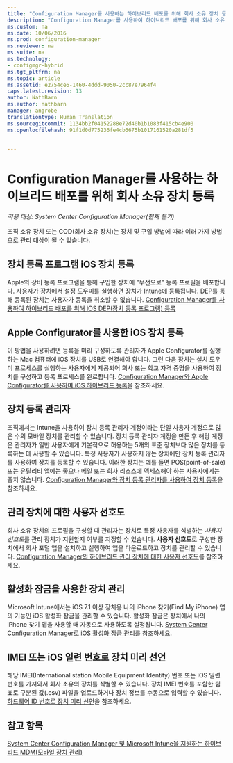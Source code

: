 ```yaml
---
title: "Configuration Manager를 사용하는 하이브리드 배포를 위해 회사 소유 장치 등록"
description: "Configuration Manager를 사용하여 하이브리드 배포를 위해 회사 소유 장치를 등록하는 다양한 방법을 알아봅니다."
ms.custom: na
ms.date: 10/06/2016
ms.prod: configuration-manager
ms.reviewer: na
ms.suite: na
ms.technology:
- configmgr-hybrid
ms.tgt_pltfrm: na
ms.topic: article
ms.assetid: e2754ce6-1460-4ddd-9050-2cc87e7964f4
caps.latest.revision: 13
author: NathBarn
ms.author: nathbarn
manager: angrobe
translationtype: Human Translation
ms.sourcegitcommit: 1134bb2f04152288e72d40b1b1083f415cb4e900
ms.openlocfilehash: 91f1d0d775236fe4cb6675b1017161520a281df5


---
```

# <a name="enroll-company-owned-devices-for-hybrid-deployments-with-configuration-manager"></a>Configuration Manager를 사용하는 하이브리드 배포를 위해 회사 소유 장치 등록

*적용 대상: System Center Configuration Manager(현재 분기)*

조직 소유 장치 또는 COD(회사 소유 장치)는 장치 및 구입 방법에 따라 여러 가지 방법으로 관리 대상이 될 수 있습니다.  

## <a name="enroll-device-enrollment-program-ios-devices"></a>장치 등록 프로그램 iOS 장치 등록  
 Apple의 장비 등록 프로그램을 통해 구입한 장치에 "무선으로" 등록 프로필을 배포합니다. 사용자가 장치에서 설정 도우미를 실행하면 장치가 Intune에 등록됩니다.  DEP를 통해 등록된 장치는 사용자가 등록을 취소할 수 없습니다. [Configuration Manager를 사용하여 하이브리드 배포를 위해 iOS DEP(장치 등록 프로그램) 등록](../../mdm/deploy-use/ios-device-enrollment-program-for-hybrid.md)  

## <a name="enroll-ios-devices-with-apple-configurator"></a>Apple Configurator를 사용한 iOS 장치 등록  
 이 방법을 사용하려면 등록을 미리 구성하도록 관리자가 Apple Configurator를 실행하는 Mac 컴퓨터에 iOS 장치를 USB로 연결해야 합니다. 그런 다음 장치는 설치 도우미 프로세스를 실행하는 사용자에게 제공되어 회사 또는 학교 자격 증명을 사용하여 장치를 구성하고 등록 프로세스를 완료합니다. [Configuration Manager와 Apple Configurator를 사용하여 iOS 하이브리드 등록](../../mdm/deploy-use/ios-hybrid-enrollment-using-apple-configurator.md)을 참조하세요.  

## <a name="device-enrollment-manager"></a>장치 등록 관리자  
 조직에서는 Intune을 사용하여 장치 등록 관리자 계정이라는 단일 사용자 계정으로 많은 수의 모바일 장치를 관리할 수 있습니다. 장치 등록 관리자 계정을 만든 후 해당 계정은 관리자가 일반 사용자에게 기본적으로 허용하는 5개의 표준 장치보다 많은 장치를 등록하는 데 사용할 수 있습니다. 특정 사용자가 사용하지 않는 장치에만 장치 등록 관리자를 사용하여 장치를 등록할 수 있습니다. 이러한 장치는 예를 들면 POS(point-of-sale) 또는 유틸리티 앱에는 좋으나 메일 또는 회사 리소스에 액세스해야 하는 사용자에게는 좋지 않습니다. [Configuration Manager와 장치 등록 관리자를 사용하여 장치 등록](../../mdm/deploy-use/enroll-devices-with-device-enrollment-manager.md)을 참조하세요.  

## <a name="user-affinity-for-managed-devices"></a>관리 장치에 대한 사용자 선호도  
 회사 소유 장치의 프로필을 구성할 때 관리자는 장치로 특정 사용자를 식별하는 *사용자 선호도*를 관리 장치가 지원할지 여부를 지정할 수 있습니다. **사용자 선호도**로 구성한 장치에서 회사 포털 앱을 설치하고 실행하여 앱을 다운로드하고 장치를 관리할 수 있습니다. [Configuration Manager의 하이브리드 관리 장치에 대한 사용자 선호도](../../mdm/deploy-use/user-affinity-for-hybrid-managed-devices.md)를 참조하세요.  

## <a name="manage-devices-with-activation-lock"></a>활성화 잠금을 사용한 장치 관리  
 Microsoft Intune에서는 iOS 7.1 이상 장치용 나의 iPhone 찾기(Find My iPhone) 앱의 기능인 iOS 활성화 잠금을 관리할 수 있습니다. 활성화 잠금은 장치에서 나의 iPhone 찾기 앱을 사용할 때 자동으로 사용하도록 설정됩니다. [System Center Configuration Manager로 iOS 활성화 잠금 관리](../../mdm/deploy-use/manage-ios-activation-lock.md)를 참조하세요.

 ## <a name="predeclare-devices-with-imei-or-ios-serial-numbers"></a>IMEI 또는 iOS 일련 번호로 장치 미리 선언

해당 IMEI(International station Mobile Equipment Identity) 번호 또는 iOS 일련 번호를 가져와서 회사 소유의 장치를 식별할 수 있습니다. 장치 IMEI 번호를 포함한 쉼표로 구분된 값(.csv) 파일을 업로드하거나 장치 정보를 수동으로 입력할 수 있습니다.  [하드웨어 ID 번호로 장치 미리 선언](../../mdm/deploy-use/predeclare-devices-with-hardware-id.md)을 참조하세요.

## <a name="see-also"></a>참고 항목  
 [System Center Configuration Manager 및 Microsoft Intune을 지원하는 하이브리드 MDM(모바일 장치 관리)](../../mdm/plan-design/hybrid-mobile-device-management.md)



<!--HONumber=Nov16_HO1-->


